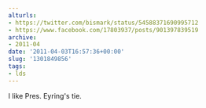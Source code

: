 ```yaml
---
alturls:
- https://twitter.com/bismark/status/54588371690995712
- https://www.facebook.com/17803937/posts/901397839519
archive:
- 2011-04
date: '2011-04-03T16:57:36+00:00'
slug: '1301849856'
tags:
- lds
---
```


I like Pres. Eyring's tie.

